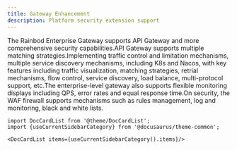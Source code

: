 ```yaml
---
title: Gateway Enhancement
description: Platform security extension support
---
```


The Rainbod Enterprise Gateway supports API Gateway and more comprehensive security capabilities.API Gateway supports multiple matching strategies.Implementing traffic control and limitation mechanisms, multiple service discovery mechanisms, including K8s and Nacos, with key features including traffic visualization, matching strategies, retrial mechanisms, flow control, service discovery, load balance, multi-protocol support, etc.The enterprise-level gateway also supports flexible monitoring displays including QPS, error rates and equal response time.On security, the WAF firewall supports mechanisms such as rules management, log and monitoring, black and white lists.

```mdx-code-block
import DocCardList from '@theme/DocCardList';
import {useCurrentSidebarCategory} from '@docusaurus/theme-common';

<DocCardList items={useCurrentSidebarCategory().items}/>
```
